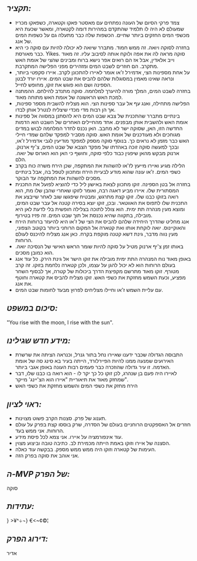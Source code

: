 ## *תקציר:*
- צמד פרקי הסיום של העונה נפתחים עם מאסטר פאקו וקטארה, כשפאקו מכריז שמעולם לא היה לו תלמיד שהתקדם במהירות דומה לקטארה, ומאשר שכעת היא מכשפי המים החזקים ביותר שחיים. הכשפות שלה כבר מתעלה גם על כשפות המים של אנג.
- בחזרה לסוקה ויואה. זה ממש חמוד. מתברר שיואה לא יכולה להיות עם סוקה כי היא כבר מאורסת. Yikes. סוקה מראה לה את אפה ולוקח אותה לסיבוב עליו. זה מאוד וייב אלאדין, אבל אז הם רואים אפר נישא ברוח ומבינים שהצי של אומת האש מתקרב. הם חוזרים לשבט המים ומזהירים מפני הפלישה המתקרבת.
- על אחת מספינות הצי, אדמירל ז'או אומר לאיירו להתכונן לקרב. איירו סקפטי ביותר, ונראה שאינו מאמין במסוגלות שלהם להביס את שבט המים. איירו יורד לבטן הספינה ושם הוא פוגש את זוקו, מחופש לחייל.
- בחזרה לשבט המים, המלך מורה להיערך למלחמה. סוקה מתנדב להילחם. ההמתנה למכת האש הראשונה של אומת האש מתוחה מאוד.
- הפלישה מתחילה, ואנג עף אל עבר ספינות הצי. הוא מצליח להשבית מספר ספינות, אך הן רבות מדי מכדי שיצליח לנטרל אותן לבדו.
- בינתיים מתברר שהתכנית של צבא שבט המים היא להסתנן במסווה אל ספינות אומת האש ולהשבית אותן מבפנים. אחד מהחיילים האחרים של השבט הוא הדמות החדשה הזו, האן, שסוקה ישר לא מחבב. האן נכנס לחדר המלחמה לבוש במדים מגוחכים ולא מעודכנים של אומת האש. סוקה מסביר למפקד שלהם שמדי חיילי האש כבר מזמן לא נראים כך. בנוסף סוקה מספק למפקד מודיעין לגבי אדמירל ז'או, ובכך למעשה סוקה זוכה באהדתו של מפקד הצבא של שבט המים, צ'יף ארנוק. ארנוק מבקש מהאן שיפגין כבוד כלפי סוקה, וחושף כי האן הוא הארוס של יואה. הלם.
- הלילה מגיע ואיירו מייעץ לז'או להשהות את המתקפה, שכן הירח משרה כוח בקרב כשפי המים. ז'או עונה שהוא מודע לבעיית הירח ומתכוון לטפל בה, אבל בינתיים מסכים להשהות את המתקפה עד הבוקר.
- בחזרה אל בטן הספינה. זוקו מתכוון לצאת באישון ליל כדי להוציא לפועל את התכנית המסתורית שלו. איירו מביע דאגה רבה, ואומר לזוקו שאחרי שהבן שלו מת, הוא רואה בזוקו כבנו שלו. זוקו קצת מתרגש, ומבטיח שיפגשו שוב לאחר שייבצע את התכנית שלו לתפוס את האווטאר. ובכן, זוקו יוצא בסירה קטנה אל עבר שבט המים, ומוצא מעין מנהרה תת ימית. הוא צולל לתוכה בצלילה חופשית בלי לדעת לאן היא מובילה, בתקווה שהיא נכנסת אל תוך שבט המים. זה פזיז בטירוף.
- אנג מחליט שהדרך היחידה שלהם להביס את הצי של ז'או היא להיעזר ברוחות הירח והאוקיינוס. יואה לוקחת אותו ואת קטארה אל המקום הרוחני ביותר בקוטב הצפוני, מעין נווה מדבר, גינת דשא קטנה מוקפת בקרח. כאן אנג מצליח להיכנס לעולם הרוחות.
- באותו זמן צ'יף ארנוק מטיל על סוקה להיות שומר הראש האישי של הנסיכה יואה. הוא כמובן מסכים.
- באופן מאוד נוח המנהרה התת ימית מובילה את זוקו הישר אל גינת הירק. כל עוד אנג בעולם הרוחות הוא לא יכול להגן על עצמו, ולכן קטארה נלחמת בזוקו. זה קרב מטורף. זוקו מאוד מתרשם מקפיצת הדרך ביכולות של קטרה, אך לבסוף השחר מפציע, וכעת השמש מחזקת את כשפי האש. זוקו מצליח להביס את קטארה וחוטף את אנג.
- עם עליית השמש ז'או וחיילו מצליחים לפרוץ מבעד לחומות שבט המים.


## *סיכום במשפט:*  
"You rise with the moon, I rise with the sun".

## *מידע חדש שגילינו:*
- התבוסה הגדולה שכבר ידענו שאיירו נחל בתור גנרל, וכנראה הציתה את שרשרת האירועים שמנעה ממנו להיות הפיירלורד, הייתה בעיר בא סינג סה של אומת האדמה. זו עיר גדולה שהוזכרה כבר פעמים רבות העונה באופן אגבי ביותר.
- לאיירו היה פעם בן שנהרג, לכן זוקו כל כך יקר לו - הוא רואה בו כבנו שלו, דבר שמחזק מאוד את תיאוריית "איירו הוא הצ'יינג' מייקר".
- הירח מחזק את כשפי המים והשמש מחזקת את כשפי האש

## *ראוי לציון:*    
 - תענוג של פרק. סצנות הקרב פשוט מצוינות.
 - חוזרים אל האספקטים הרוחניים בעולם של הסדרה, שרק בוססו קצת בפרק על עולם הרוחות. אני ממש בעד.
 - עוד אינפורמציה על איירו. אני צמא לכל פיסת מידע.
 - הסצנה של איירו וזוקו באמת הייתה מכמירת לב. כתיבה טובה וביצוע מצוין.
 - העימות של קטארה וזוקו היה ממש ממש מספק. בבקשה עוד כאלה. 
 - אני אוהב את סוקה בפרק הזה.


## *ה-MVP  של הפרק:*  
סוקה

## *עתידות:*  
} >¥^÷¬} €<~¢©¦

## *דירוג הפרק:*  
אדיר